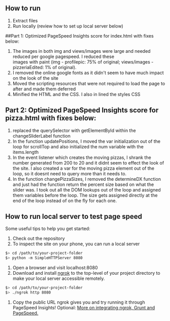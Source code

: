 ## How to run
1. Extract files
2. Run locally (review how to set up local server below)

##Part 1: Optimized PageSpeed Insights score for index.html with fixes below:
1.  The images in both img and views/images were large and needed reduced per google pagespeed.  I reduced these    
    images with paint (img - profilepic: 75% of original; views/images - pizzeriaEdited: 1% of original).
2.  I removed the online google fonts as it didn't seem to have much impact on the look of the site
3.  Moved the scripting resources that were not required to load the page to after and made them deferred
4.  Minified the HTML and the CSS. I also in lined the styles CSS

## Part 2: Optimized PageSpeed Insights score for pizza.html with fixes below:
1. replaced the querySelector with getElementById within the changeSliderLabel function
2. In the function updatePositions, I moved the var initialization out of the loop for scrollTop and also initialized the num variable with the items.length
3. In the event listener which creates the moving pizzas, I shrank the number generated from 200 to 20 and it didnt seem to effect the look of the site. I also created a var for the moving pizza element out of the loop, so it doesnt need to query more than it needs to.
4. In the function changePizzaSizes, I removed the determineDX function and just had the function return the percent size based on what the slider was. I took out all the DOM lookups out of the loop and assigned them variables before the loop. The size gets assigned directly at the end of the loop instead of on the fly for each one.

## How to run local server to test page speed
Some useful tips to help you get started:

1. Check out the repository
1. To inspect the site on your phone, you can run a local server

  ```bash
  $> cd /path/to/your-project-folder
  $> python -m SimpleHTTPServer 8080
  ```

1. Open a browser and visit localhost:8080
1. Download and install [ngrok](https://ngrok.com/) to the top-level of your project directory to make your local server accessible remotely.

  ``` bash
  $> cd /path/to/your-project-folder
  $> ./ngrok http 8080
  ```

1. Copy the public URL ngrok gives you and try running it through PageSpeed Insights! Optional: [More on integrating ngrok, Grunt and PageSpeed.](http://www.jamescryer.com/2014/06/12/grunt-pagespeed-and-ngrok-locally-testing/)
